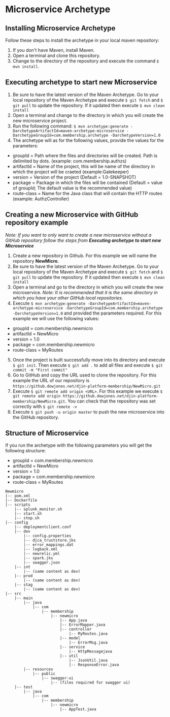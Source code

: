 # Microservice Archetype

## Installing Microservice Archetype

Follow these steps to install the archetype in your local maven repository:

1. If you don't have Maven, install Maven.
2. Open a terminal and clone this repository.
3. Change to the directory of the repository and execute the command `$ mvn install`.

## Executing archetype to start new Microservice
1. Be sure to have the latest version of the Maven Archetype. Go to your local repository of the Maven Archetype and execute `$ git fetch` and `$ git pull` to update the repository. If it updated then execute `$ mvn clean install`
2. Open a terminal and change to the directory in which you will create the new microservice project.
3. Run the following command: `$ mvn archetype:generate -DarchetypeArtifactId=maven-archetype-microservice -DarchetypeGroupId=com.membership.archetype -DarchetypeVersion=1.0`
4. The archetype will as for the following values, provide the values for the parameters:
  - groupId = Path where the files and directories will be created. Path is delimited by dots. (example: com.membership.authzs)
  - artifactId = Name of the project, this will be name of the directory in which the project will be craeted (example:Gatekeeper)
  - version = Version of the project (Default = 1.0-SNAPSHOT)
  - package = Package in which the files will be contained (Default = value of groupId; The default value is the recommended value)
  - route-class = Name for the Java class that will contain the HTTP routes (example: AuthzController)

## Creating a new Microservice with GitHub repository example
*Note: If you want to only want to create a new microservice without a GitHub repository follow the steps from __Executing archetype to start new Microservice__*

 1. Create a new repository in Github. For this example we will name the repository **NewMicro**.
 2. Be sure to have the latest version of the Maven Archetype. Go to your local repository of the Maven Archetype and execute `$ git fetch` and `$ git pull` to update the repository. If it updated then execute `$ mvn clean install`
 3. Open a terminal and go to the directory in which you will create the new microservice. *Note: It is recommended that it is the same directory in which you have your other GitHub local repositories.*
 4. Execute `$ mvn archetype:generate -DarchetypeArtifactId=maven-archetype-microservice -DarchetypeGroupId=com.membership.archetype -DarchetypeVersion=1.0` and provided the parameters required. For this example we will use the following values:
   - groupId = com.membership.newmicro
   - artifactId = NewMicro
   - version = 1.0
   - package = com.membership.newmicro
   - route-class = MyRoutes
 5. Once the project is built successfully move into its directory and execute `$ git init`. Then execute `$ git add .` to add all files and execute `$ git commit -m "First commit"`
 6. Go to GitHub and copy the URL used to clone the repository. For this example the URL of our repository is `https://github.dowjones.net/djin-platform-membership/NewMicro.git`
 7. Execute `$ git remote add origin <URL>`. For this example we execute `$ git remote add origin https://github.dowjones.net/djin-platform-membership/NewMicro.git`. You can check that the repository was set correctly with `$ git remote -v`
 8. Execute `$ git push -u origin master` to push the new microservice into the GitHub repository.

## Structure of Microservice

If you run the archetype with the following parameters you will get the following structure:
 - groupId = com.membership.newmicro
 - artifactId = NewMicro
 - version = 1.0
 - package = com.membership.newmicro
 - route-class = MyRoutes

```
Newmicro
|-- pom.xml
|-- Dockerfile
|-- scripts
    |-- splunk_monitor.sh
    |-- start.sh
    |-- stop.sh
|-- config
    |-- deploymentclient.conf
    |-- dev
        |-- config.properties
        |-- djca_truststore.jks
        |-- error_mappings.dat
        |-- logback.xml
        |-- newrelic.yml
        |-- spark.jks
        |-- swagger.json
    |-- int
        |-- (same content as dev)
    |-- prod
        |-- (same content as dev)
    |-- stag
        |-- (same content as dev)
|-- src
    |-- main
        |-- java
            |-- com
                |-- membership
                    |-- newmicro
                        |-- App.java
                        |-- ErrorMapper.java
                        |-- controller
                            |-- MyRoutes.java
                        |-- model
                            |-- ErrorMsg.java
                        |-- service
                            |-- HttpMessagejava
                        |-- util
                            |-- JsonUtil.java
                            |-- ResponseError.java
        |-- resources
            |-- public
                |-- swagger-ui
                    |-- (files required for swagger ui)
    |-- test
        |-- java
            |-- com
                |-- membership
                    |-- newmicro
                        |-- AppTest.java
```
